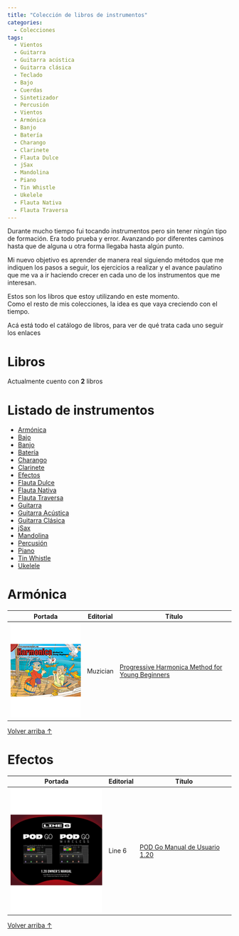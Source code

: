 ```yaml
---
title: "Colección de libros de instrumentos"
categories:
  - Colecciones
tags:
  - Vientos
  - Guitarra
  - Guitarra acústica
  - Guitarra clásica
  - Teclado
  - Bajo
  - Cuerdas
  - Sintetizador
  - Percusión
  - Vientos
  - Armónica
  - Banjo
  - Batería
  - Charango
  - Clarinete
  - Flauta Dulce
  - jSax
  - Mandolina
  - Piano
  - Tin Whistle
  - Ukelele
  - Flauta Nativa
  - Flauta Traversa
---
```


Durante mucho tiempo fui tocando instrumentos pero sin tener ningún tipo de formación.
Era todo prueba y error. Avanzando por diferentes caminos hasta que de alguna u otra forma llegaba hasta algún punto.

Mi nuevo objetivo es aprender de manera real siguiendo métodos que me indiquen los pasos a seguir, los ejercicios a realizar y el avance paulatino que me va a ir haciendo crecer en cada uno de los instrumentos que me interesan.

Estos son los libros que estoy utilizando en este momento.  
Como el resto de mis colecciones, la idea es que vaya creciendo con el tiempo.

Acá está todo el catálogo de libros, para ver de qué trata cada uno seguir los enlaces

# Libros

Actualmente cuento con **2** libros

# Listado de instrumentos

- [Armónica](#armónica)
- [Bajo](#bajo)
- [Banjo](#banjo)
- [Batería](#batería)
- [Charango](#charango)
- [Clarinete](#clarinete)
- [Efectos](#efectos)
- [Flauta Dulce](#flauta-dulce)
- [Flauta Nativa](#flauta-nativa)
- [Flauta Traversa](#flauta-traversa)
- [Guitarra](#guitarra)
- [Guitarra Acústica](#guitarra-acústica)
- [Guitarra Clásica](#guitarra-clásica)
- [jSax](#jsax)
- [Mandolina](#mandolina)
- [Percusión](#percusión)
- [Piano](#piano)
- [Tin Whistle](#tin-whistle)
- [Ukelele](#ukelele)

# Armónica

| Portada                                                                                                      | Editorial | Título                                                                                                                |
| ------------------------------------------------------------------------------------------------------------ | --------- | --------------------------------------------------------------------------------------------------------------------- |
| ![Armónica](/assets/images/coleccion-libros/Muzician---Progressive-Harmonica-Method-For-Young-Beginners.png) | Muzician  | [Progressive Harmonica Method for Young Beginners](/libros/muzician-progressive-harmonica-method-for-young-beginners) |

<a href="#listado-de-instrumentos" class="back-to-top">Volver arriba ↑</a>

# Efectos

| Portada                                                                    | Editorial | Título                                                                    |
| -------------------------------------------------------------------------- | --------- | ------------------------------------------------------------------------- |
| ![Efectos](/assets/images/coleccion-libros/line6-pod-go-owners-manual.png) | Line 6    | [POD Go Manual de Usuario 1.20](/libros/indice-pod-go-manual-de-usuario/) |

<a href="#listado-de-instrumentos" class="back-to-top">Volver arriba ↑</a>

